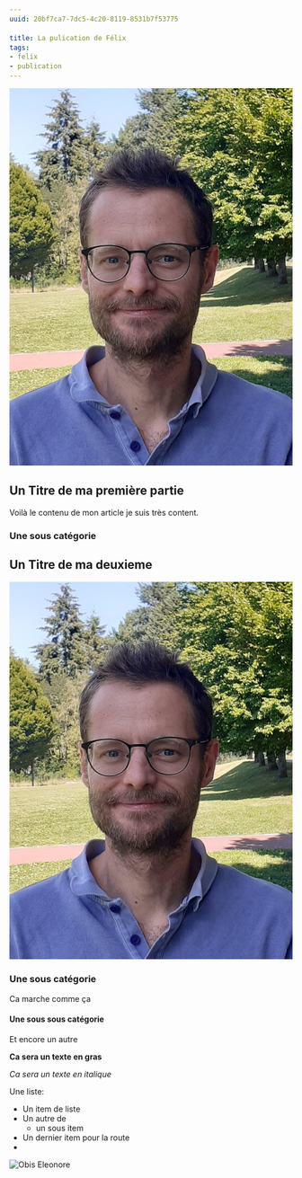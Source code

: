 ```yaml
---
uuid: 20bf7ca7-7dc5-4c20-8119-8531b7f53775

title: La pulication de Félix
tags:
- felix
- publication
---
```

![small](page_arnaud.jpg)

## Un Titre de ma première partie

Voilà le contenu de mon article je suis très content.

### Une sous catégorie 


## Un Titre de ma deuxieme 

![La photo d'arnaud](page_arnaud.jpg)

### Une sous catégorie 

Ca marche comme ça 

#### Une sous sous catégorie 

Et encore un autre 

**Ca sera un texte en gras**

_Ca sera un texte en italique_

Une liste:
- Un item de liste
- Un autre de
    - un sous item
- Un dernier item pour la route
-
![Obis Eleonore](https://github.com/user-attachments/assets/aeb4b67b-91df-4a9a-874f-f7f5d72d477e)

